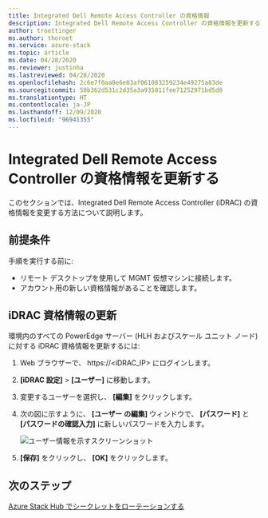 ```yaml
---
title: Integrated Dell Remote Access Controller の資格情報
description: Integrated Dell Remote Access Controller の資格情報を更新する方法について説明します
author: troettinger
ms.author: thoroet
ms.service: azure-stack
ms.topic: article
ms.date: 04/28/2020
ms.reviewer: justinha
ms.lastreviewed: 04/28/2020
ms.openlocfilehash: 2c6e7f0aa0e6e03af061083259234e49275a83de
ms.sourcegitcommit: 50b362d531c2d35a3a935811fee71252971bd5d8
ms.translationtype: HT
ms.contentlocale: ja-JP
ms.lasthandoff: 12/09/2020
ms.locfileid: "96941355"
---
```

# <a name="update-credentials-for-the-integrated-dell-remote-access-controller"></a>Integrated Dell Remote Access Controller の資格情報を更新する

このセクションでは、Integrated Dell Remote Access Controller (iDRAC) の資格情報を変更する方法について説明します。 

## <a name="prerequisites"></a>前提条件

手順を実行する前に: 

- リモート デスクトップを使用して MGMT 仮想マシンに接続します。 
- アカウント用の新しい資格情報があることを確認します。 
 
## <a name="update-the-idrac-credentials"></a>iDRAC 資格情報の更新

環境内のすべての PowerEdge サーバー (HLH およびスケール ユニット ノード) に対する iDRAC 資格情報を更新するには:

1. Web ブラウザーで、 https://<iDRAC_IP> にログインします。 
1. **[iDRAC 設定]**  >  **[ユーザー]** に移動します。 
1. 変更するユーザーを選択し、 **[編集]** をクリックします。 
1. 次の図に示すように、 **[ユーザー の編集]** ウィンドウで、 **[パスワード]** と **[パスワードの確認入力]** に新しいパスワードを入力します。 

   ![ユーザー情報を示すスクリーンショット](../operator/media/idrac-credentials/enter-user.png)

1. **[保存]** をクリックし、 **[OK]** をクリックします。 

## <a name="next-steps"></a>次のステップ

[Azure Stack Hub でシークレットをローテーションする](../../operator/azure-stack-rotate-secrets.md)